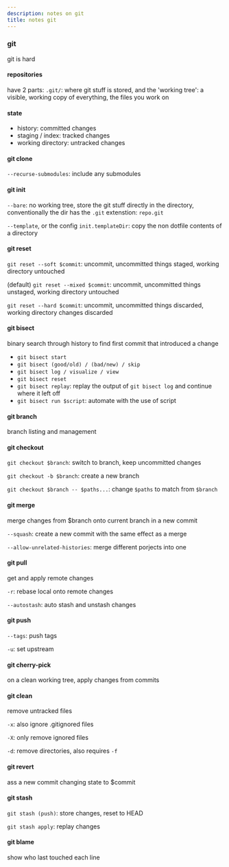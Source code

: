 ```yaml
---
description: notes on git
title: notes git
---
```

### git

git is hard

#### repositories

have 2 parts: `.git/`: where git stuff is stored,
and the 'working tree': a visible, working copy of everything, the files you work on

#### state

- history: committed changes
- staging / index: tracked changes
- working directory: untracked changes

#### git clone

`--recurse-submodules`: include any submodules

#### git init

`--bare`: no working tree,
store the git stuff directly in the directory,
conventionally the dir has the `.git` extenstion: `repo.git`

`--template`, or the config `init.templateDir`:
copy the non dotfile contents of a directory

#### git reset

`git reset --soft $commit`:
uncommit, uncommitted things staged, working directory untouched

(default) `git reset --mixed $commit`:
uncommit, uncommitted things unstaged, working directory untouched

`git reset --hard $commit`:
uncommit, uncommitted things discarded, working directory changes discarded

#### git bisect

binary search through history to find first commit that introduced a change

- `git bisect start`
- `git bisect (good/old) / (bad/new) / skip`
- `git bisect log / visualize / view`
- `git bisect reset`
- `git bisect replay`: replay the output of `git bisect log` and continue where it left off
- `git bisect run $script`: automate with the use of script

#### git branch

branch listing and management

#### git checkout

`git checkout $branch`: switch to branch, keep uncommitted changes

`git checkout -b $branch`: create a new branch

`git checkout $branch -- $paths...`: change `$paths` to match from `$branch`

#### git merge

merge changes from \$branch onto current branch in a new commit

`--squash`: create a new commit with the same effect as a merge

`--allow-unrelated-histories`: merge different porjects into one

#### git pull

get and apply remote changes

`-r`: rebase local onto remote changes

`--autostash`: auto stash and unstash changes

#### git push

`--tags`: push tags

`-u`: set upstream

#### git cherry-pick

on a clean working tree,
apply changes from commits

#### git clean

remove untracked files

`-x`: also ignore .gitignored files

`-X`: only remove ignored files

`-d`: remove directories, also requires `-f`

#### git revert

ass a new commit changing state to \$commit

#### git stash

`git stash (push)`: store changes, reset to HEAD

`git stash apply`: replay changes

#### git blame

show who last touched each line